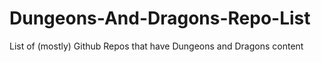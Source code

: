 # Dungeons-And-Dragons-Repo-List
List of (mostly) Github Repos that have Dungeons and Dragons content
